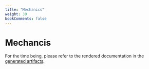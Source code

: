 ```yaml
---
title: "Mechanics"
weight: 30
bookComments: false
---
```

# Mechancis

For the time being, please refer to the rendered documentation in the [generated artifacts](https://gitlab.com/philipptempel/latex-package-philipptempel/-/jobs/artifacts/master/raw/dist/philipptempel-mechanics.pdf?job=dist).
